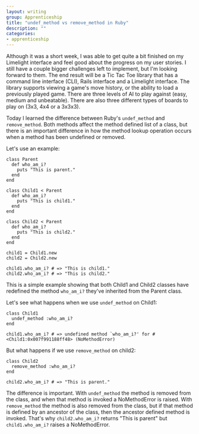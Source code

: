 ```yaml
---
layout: writing
group: Apprenticeship
title: "undef_method vs remove_method in Ruby"
description: ""
categories:
- apprenticeship
---
```


Although it was a short week, I was able to get quite a bit finished on my Limelight interface and feel good about the progress on my user stories. I still have a couple bigger challenges left to implement, but I'm looking forward to them. The end result will be a Tic Tac Toe library that has a command line interface (CLI), Rails interface and a Limelight interface. The library supports viewing a game's move history, or the ability to load a previously played game. There are three levels of AI to play against (easy, medium and unbeatable). There are also three different types of boards to play on (3x3, 4x4 or a 3x3x3).

Today I learned the difference between Ruby's `undef_method` and `remove_method`. Both methods affect the method defined list of a class, but there is an important difference in how the method lookup operation occurs when a method has been undefined or removed.

Let's use an example:

    class Parent
      def who_am_i?
        puts "This is parent."
      end
    end

    class Child1 < Parent
      def who_am_i?
        puts "This is child1."
      end
    end

    class Child2 < Parent
      def who_am_i?
        puts "This is child2."
      end
    end

    child1 = Child1.new
    child2 = Child2.new

    child1.who_am_i? # => "This is child1."
    child2.who_am_i? # => "This is child2."

This is a simple example showing that both Child1 and Child2 classes have redefined the method `who_am_i?` they've inherited from the Parent class.

Let's see what happens when we use `undef_method` on Child1:

    class Child1
      undef_method :who_am_i?
    end

    child1.who_am_i? # => undefined method `who_am_i?' for #<Child1:0x007f991188ff48> (NoMethodError)

But what happens if we use `remove_method` on child2:

    class Child2
      remove_method :who_am_i?
    end

    child2.who_am_i? # => "This is parent."

The difference is important. With `undef_method` the method is removed from the class, and when that method is invoked a NoMethodError is raised. With `remove_method` the method is also removed from the class, but if that method is defined by an ancestor of the class, then the ancestor defined method is invoked. That's why `child2.who_am_i?` returns "This is parent" but `child1.who_am_i?` raises a NoMethodError.

